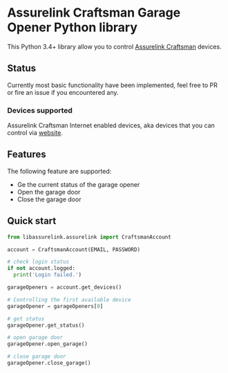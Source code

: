 # Assurelink Craftsman Garage Opener Python library

This Python 3.4+ library allow you to control [Assurelink Craftsman](https://assurelink.craftsman.com/) devices.

## Status

Currently most basic functionality have been implemented, feel free to PR or fire an issue if you encountered any.

### Devices supported

Assurelink Craftsman Internet enabled devices, aka devices that you can control via [website](https://assurelink.craftsman.com/).

## Features

The following feature are supported:

* Ge the current status of the garage opener
* Open the garage door
* Close the garage door

## Quick start

```python
from libassurelink.assurelink import CraftsmanAccount

account = CraftsmanAccount(EMAIL, PASSWORD)

# check login status
if not account.logged:
  print('Login failed.')

garageOpeners = account.get_devices()

# Controlling the first available device
garageOpener = garageOpeners[0]

# get status
garageOpener.get_status()

# open garage door
garageOpener.open_garage()

# close garage door
garageOpener.close_garage()
```
